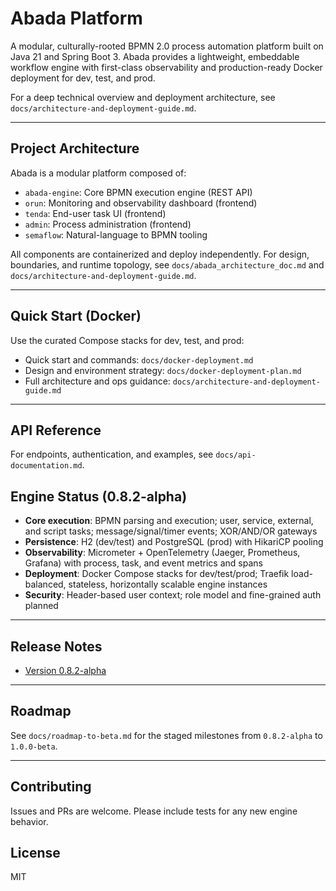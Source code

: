 # Abada Platform

A modular, culturally-rooted BPMN 2.0 process automation platform built on Java 21 and Spring Boot 3. Abada provides a lightweight, embeddable workflow engine with first-class observability and production-ready Docker deployment for dev, test, and prod.

For a deep technical overview and deployment architecture, see `docs/architecture-and-deployment-guide.md`.

---

## Project Architecture

Abada is a modular platform composed of:
- `abada-engine`: Core BPMN execution engine (REST API)
- `orun`: Monitoring and observability dashboard (frontend)
- `tenda`: End-user task UI (frontend)
- `admin`: Process administration (frontend)
- `semaflow`: Natural-language to BPMN tooling

All components are containerized and deploy independently. For design, boundaries, and runtime topology, see `docs/abada_architecture_doc.md` and `docs/architecture-and-deployment-guide.md`.

---

## Quick Start (Docker)

Use the curated Compose stacks for dev, test, and prod:
- Quick start and commands: `docs/docker-deployment.md`
- Design and environment strategy: `docs/docker-deployment-plan.md`
- Full architecture and ops guidance: `docs/architecture-and-deployment-guide.md`

---

## API Reference

For endpoints, authentication, and examples, see `docs/api-documentation.md`.



## Engine Status (0.8.2-alpha)

- **Core execution**: BPMN parsing and execution; user, service, external, and script tasks; message/signal/timer events; XOR/AND/OR gateways
- **Persistence**: H2 (dev/test) and PostgreSQL (prod) with HikariCP pooling
- **Observability**: Micrometer + OpenTelemetry (Jaeger, Prometheus, Grafana) with process, task, and event metrics and spans
- **Deployment**: Docker Compose stacks for dev/test/prod; Traefik load-balanced, stateless, horizontally scalable engine instances
- **Security**: Header-based user context; role model and fine-grained auth planned

---

## Release Notes

*   [Version 0.8.2-alpha](docs/0.8.2-alpha-release-notes.md)

---

## Roadmap

See `docs/roadmap-to-beta.md` for the staged milestones from `0.8.2-alpha` to `1.0.0-beta`.

---

## Contributing

Issues and PRs are welcome. Please include tests for any new engine behavior.

## License

MIT
